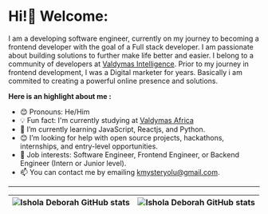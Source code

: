 # Hi!👋 Welcome:


I am a developing software engineer, currently on my journey to becoming a frontend developer with the goal of a Full stack developer. I am passionate about building solutions to further make life better and easier. I belong to a community of developers at [Valdymas Intelligence](https://valdymasafrica.org/). Prior to my journey in frontend development, I was a Digital marketer for years. Basically i am commited to creating a powerful online presence and solutions.


**Here is an highlight about me :**
- 😊 Pronouns: He/Him
- 💡 Fun fact: I'm currently studying at [Valdymas Africa](https://valdymasafrica.org/)
- 🌱 I’m currently learning JavaScript, Reactjs, and Python.
- 😊 I’m looking for help with open source projects, hackathons, internships, and entry-level opportunities.
- 💼 Job interests: Software Engineer, Frontend Engineer, or Backend Engineer (Intern or Junior level).
- 📫 You can contact me by emailing kmysteryolu@gmail.com.

---

| <img align="center" src="https://github-readme-stats.vercel.app/api?username=Ishola-Deborah&show_icons=true&include_all_commits=true&hide_border=true" alt="Ishola Deborah GitHub stats" /> | <img align="center" src="https://github-readme-stats.vercel.app/api/top-langs/?username=Ishola-Deborah&langs_count=8&layout=compact&hide_border=true" alt="Ishola Deborah GitHub stats" /> |
| ------------- | ------------- |


